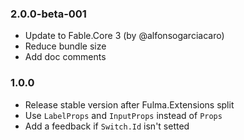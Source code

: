 ### 2.0.0-beta-001

* Update to Fable.Core 3 (by @alfonsogarciacaro)
* Reduce bundle size
* Add doc comments

### 1.0.0

* Release stable version after Fulma.Extensions split
* Use `LabelProps` and `InputProps` instead of `Props`
* Add a feedback if `Switch.Id` isn't setted
